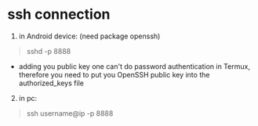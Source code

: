 # ssh connection
1. in Android device: (need package openssh)
> sshd -p 8888 
* adding you public key
    one can't do password authentication in Termux, therefore you need 
    to put you OpenSSH public key into the authorized_keys file
2. in pc:
> ssh username@ip -p 8888  
